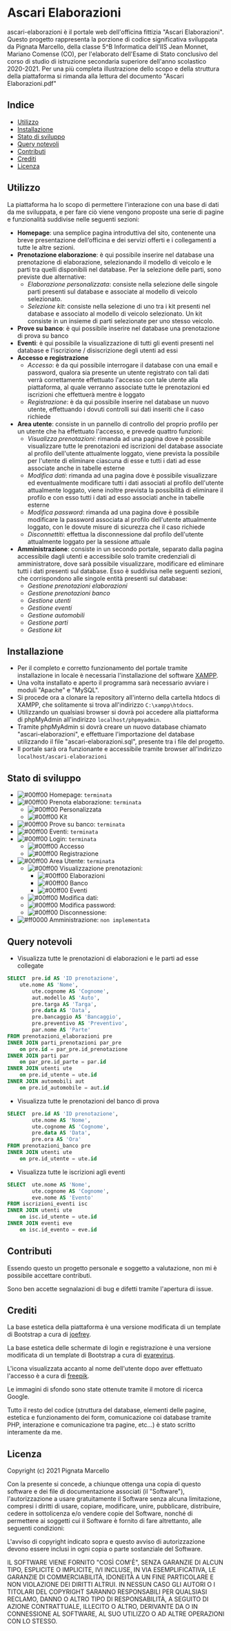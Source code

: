 # Ascari Elaborazioni
ascari-elaborazioni è il portale web dell'officina fittizia "Ascari Elaborazioni". Questo progetto rappresenta la porzione di codice significativa sviluppata da Pignata Marcello, della classe 5^B Informatica dell'IIS Jean Monnet, Mariano Comense (CO), per l'elaborato dell'Esame di Stato conclusivo del corso di studio di istruzione secondaria superiore dell'anno scolastico 2020-2021. Per una più completa illustrazione dello scopo e della struttura della piattaforma si rimanda alla lettura del documento "Ascari Elaborazioni.pdf"

## Indice

* [Utilizzo](#utilizzo)
* [Installazione](#installazione)
* [Stato di sviluppo](#stato-di-sviluppo)
* [Query notevoli](#query-notevoli)
* [Contributi](#contributi)
* [Crediti](#crediti)
* [Licenza](#licenza)

## Utilizzo
	 
La piattaforma ha lo scopo di permettere l'interazione con una base di dati da me sviluppata, e per fare ciò viene vengono proposte una serie di pagine e funzionalità suddivise nelle seguenti sezioni:
* **Homepage**: una semplice pagina introduttiva del sito, contenente una breve presentazione dell’officina e dei servizi offerti e i collegamenti a tutte le altre sezioni.
* **Prenotazione elaborazione**: è qui possibile inserire nel database una prenotazione di elaborazione, selezionando il modello di veicolo e le parti tra quelli disponibili nel database. Per la selezione delle parti, sono previste due alternative:
  * *Elaborazione personalizzata*: consiste nella selezione delle singole parti presenti sul database e associate al modello di veicolo selezionato.
  * *Selezione kit*: consiste nella selezione di uno tra i kit presenti nel database e associato al modello di veicolo selezionato. Un kit consiste in un insieme di parti selezionate per uno stesso veicolo.
* **Prove su banco**: è qui possibile inserire nel database una prenotazione di prova su banco
* **Eventi**: è qui possibile la visualizzazione di tutti gli eventi presenti nel database e l'iscrizione / disiscrizione degli utenti ad essi
* **Accesso e registrazione**
  * *Accesso*: è da qui possibile interrogare il database con una email e password, qualora sia presente un utente registrato con tali dati verrà correttamente effettuato l'accesso con tale utente alla piattaforma, al quale verranno associate tutte le prenotazioni ed iscrizioni che effettuerà mentre è loggato
  * *Registrazione*: è da qui possibile inserire nel database un nuovo utente, effettuando i dovuti controlli sui dati inseriti che il caso richiede
* **Area utente**: consiste in un pannello di controllo del proprio profilo per un utente che ha effettuato l'accesso, e prevede quattro funzioni:
  * *Visualizza prenotazioni*: rimanda ad una pagina dove è possibile visualizzare tutte le prenotazioni ed iscrizioni del database associate al profilo dell'utente attualmente loggato, viene prevista la possibile per l'utente di eliminare ciascuna di esse e tutti i dati ad esse associate anche in tabelle esterne
  * *Modifica dati*: rimanda ad una pagina dove è possibile visualizzare ed eventualmente modificare tutti i dati associati al profilo dell'utente attualmente loggato, viene inoltre prevista la possibilità di eliminare il profilo e con esso tutti i dati ad esso associati anche in tabelle esterne
  * *Modifica password*: rimanda ad una pagina dove è possibile modificare la password associata al profilo dell'utente attualmente loggato, con le dovute misure di sicurezza che il caso richiede
  * *Disconnettiti*: effettua la disconnessione dal profilo dell'utente attualmente loggato per la sessione attuale
* **Amministrazione**: consiste in un secondo portale, separato dalla pagina accessibile dagli utenti e accessibile solo tramite credenziali di amministratore, dove sarà possibile visualizzare, modificare ed eliminare tutti i dati presenti sul database. Esso è suddivisa nelle seguenti sezioni, che corrispondono alle singole entità presenti sul database:
  * *Gestione prenotazioni elaborazioni*
  * *Gestione prenotazioni banco*
  * *Gestione utenti*
  * *Gestione eventi*
  * *Gestione automobili*
  * *Gestione parti*
  * *Gestione kit*

## Installazione
* Per il completo e corretto funzionamento del portale tramite installazione in locale è necessaria l'installazione del software [XAMPP](https://www.apachefriends.org/).
* Una volta installato e aperto il programma sarà necessario avviare i moduli  "Apache" e "MySQL".
* Si procede ora a clonare la repository all'interno della cartella htdocs di XAMPP, che solitamente si trova all'indirizzo `C:\xampp\htdocs`.
* Utilizzando un qualsiasi browser si dovrà poi accedere alla piattaforma di phpMyAdmin all'indirizzo `localhost/phpmyadmin`.
* Tramite phpMyAdmin si dovrà creare un nuovo database chiamato "ascari-elaborazioni", e effettuare l'importazione del database utilizzando il file "ascari-elaborazioni.sql", presente tra i file del progetto.
* Il portale sarà ora funzionante e accessibile tramite browser all'indirizzo `localhost/ascari-elaborazioni`

## Stato di sviluppo
* ![#00ff00](https://via.placeholder.com/15/00ff00/000000?text=+) Homepage: `terminata`
* ![#00ff00](https://via.placeholder.com/15/00ff00/000000?text=+) Prenota elaborazione: `terminata`
  * ![#00ff00](https://via.placeholder.com/15/00ff00/000000?text=+) Personalizzata
  * ![#00ff00](https://via.placeholder.com/15/00ff00/000000?text=+) Kit
* ![#00ff00](https://via.placeholder.com/15/00ff00/000000?text=+) Prove su banco: `terminata`
* ![#00ff00](https://via.placeholder.com/15/00ff00/000000?text=+) Eventi: `terminata`
* ![#00ff00](https://via.placeholder.com/15/00ff00/000000?text=+) Login: `terminata`
  * ![#00ff00](https://via.placeholder.com/15/00ff00/000000?text=+) Accesso
  * ![#00ff00](https://via.placeholder.com/15/00ff00/000000?text=+) Registrazione
* ![#00ff00](https://via.placeholder.com/15/00ff00/000000?text=+) Area Utente: `terminata`
  * ![#00ff00](https://via.placeholder.com/15/00ff00/000000?text=+) Visualizzazione prenotazioni:
    * ![#00ff00](https://via.placeholder.com/15/00ff00/000000?text=+) Elaborazioni
    * ![#00ff00](https://via.placeholder.com/15/00ff00/000000?text=+) Banco
    * ![#00ff00](https://via.placeholder.com/15/00ff00/000000?text=+) Eventi
  * ![#00ff00](https://via.placeholder.com/15/00ff00/000000?text=+) Modifica dati:
  * ![#00ff00](https://via.placeholder.com/15/00ff00/000000?text=+) Modifica password:
  * ![#00ff00](https://via.placeholder.com/15/00ff00/000000?text=+) Disconnessione:
* ![#ff0000](https://via.placeholder.com/15/ff0000/000000?text=+) Amministrazione: `non implementata`

## Query notevoli

* Visualizza tutte le prenotazioni di elaborazioni e le parti ad esse collegate
```sql
SELECT 	pre.id AS 'ID prenotazione',
	ute.nome AS 'Nome',
        ute.cognome AS 'Cognome',
        aut.modello AS 'Auto',
        pre.targa AS 'Targa',
        pre.data AS 'Data',
        pre.bancaggio AS 'Bancaggio',
        pre.preventivo AS 'Preventivo',
        par.nome AS 'Parte'
FROM prenotazioni_elaborazioni pre
INNER JOIN parti_prenotazioni par_pre
    on pre.id = par_pre.id_prenotazione
INNER JOIN parti par
    on par_pre.id_parte = par.id
INNER JOIN utenti ute
    on pre.id_utente = ute.id
INNER JOIN automobili aut
    on pre.id_automobile = aut.id
```

* Visualizza tutte le prenotazioni del banco di prova
```sql
SELECT  pre.id AS 'ID prenotazione',
        ute.nome AS 'Nome',
        ute.cognome AS 'Cognome',
        pre.data AS 'Data',
        pre.ora AS 'Ora'
FROM prenotazioni_banco pre
INNER JOIN utenti ute
    on pre.id_utente = ute.id
```

* Visualizza tutte le iscrizioni agli eventi
```sql
SELECT  ute.nome AS 'Nome',
        ute.cognome AS 'Cognome',
        eve.nome AS 'Evento'
FROM iscrizioni_eventi isc
INNER JOIN utenti ute
    on isc.id_utente = ute.id
INNER JOIN eventi eve
    on isc.id_evento = eve.id
```

## Contributi
Essendo questo un progetto personale e soggetto a valutazione, non mi è possibile accettare contributi.

Sono ben accette segnalazioni di bug e difetti tramite l'apertura di issue.

## Crediti
La base estetica della piattaforma è una versione modificata di un template di Bootstrap a cura di [joefrey](https://colorlib.com/wp/author/joefreymahusay/).

La base estetica delle schermate di login e registrazione è una versione modificata di un template di Bootstrap a cura di [evarevirus](https://bootsnipp.com/evarevirus).

L'icona visualizzata accanto al nome dell'utente dopo aver effettuato l'accesso è a cura di [freepik](https://www.flaticon.com/authors/freepik).

Le immagini di sfondo sono state ottenute tramite il motore di ricerca Google.

Tutto il resto del codice (struttura del database, elementi delle pagine, estetica e funzionamento dei form, comunicazione coi database tramite PHP, interazione e comunicazione tra pagine, etc...) è stato scritto interamente da me.

## Licenza
Copyright (c) 2021 Pignata Marcello

Con la presente si concede, a chiunque ottenga una copia di questo software e dei file di documentazione associati (il "Software"), l'autorizzazione a usare gratuitamente il Software senza alcuna limitazione, compresi i diritti di usare, copiare, modificare, unire, pubblicare, distribuire, cedere in sottolicenza e/o vendere copie del Software, nonché di permettere ai soggetti cui il Software è fornito di fare altrettanto, alle seguenti condizioni:

L'avviso di copyright indicato sopra e questo avviso di autorizzazione devono essere inclusi in ogni copia o parte sostanziale del Software.

IL SOFTWARE VIENE FORNITO "COSÌ COM'È", SENZA GARANZIE DI ALCUN TIPO, ESPLICITE O IMPLICITE, IVI INCLUSE, IN VIA ESEMPLIFICATIVA, LE GARANZIE DI COMMERCIABILITÀ, IDONEITÀ A UN FINE PARTICOLARE E NON VIOLAZIONE DEI DIRITTI ALTRUI. IN NESSUN CASO GLI AUTORI O I TITOLARI DEL COPYRIGHT SARANNO RESPONSABILI PER QUALSIASI RECLAMO, DANNO O ALTRO TIPO DI RESPONSABILITÀ, A SEGUITO DI AZIONE CONTRATTUALE, ILLECITO O ALTRO, DERIVANTE DA O IN CONNESSIONE AL SOFTWARE, AL SUO UTILIZZO O AD ALTRE OPERAZIONI CON LO STESSO.
